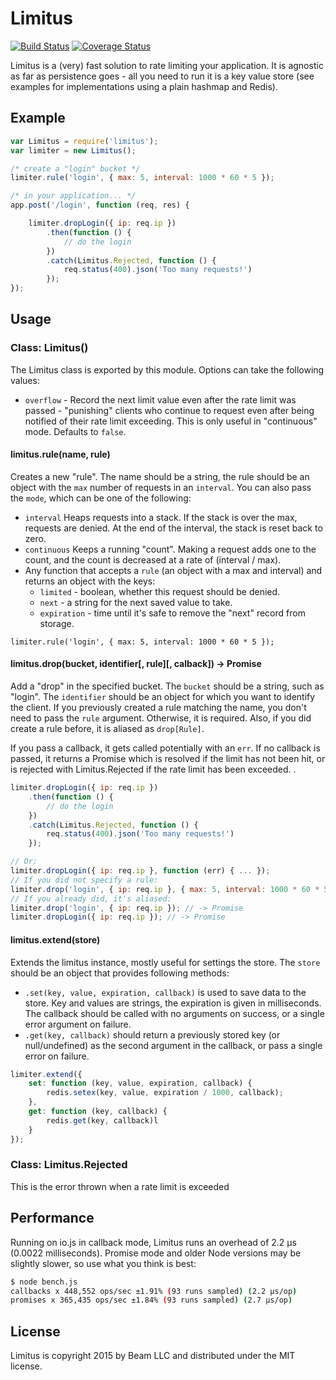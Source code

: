 # Limitus

[![Build Status](https://travis-ci.org/MCProHosting/limitus.svg)](https://travis-ci.org/MCProHosting/limitus) [![Coverage Status](https://coveralls.io/repos/MCProHosting/limitus/badge.svg?branch=master)](https://coveralls.io/r/MCProHosting/limitus?branch=master)

Limitus is a (very) fast solution to rate limiting your application. It is agnostic as far as persistence goes - all you need to run it is a key value store (see examples for implementations using a plain hashmap and Redis).

## Example

```js
var Limitus = require('limitus');
var limiter = new Limitus();

/* create a "login" bucket */
limiter.rule('login', { max: 5, interval: 1000 * 60 * 5 });

/* in your application... */
app.post('/login', function (req, res) {

    limiter.dropLogin({ ip: req.ip })
        .then(function () {
            // do the login
        })
        .catch(Limitus.Rejected, function () {
            req.status(400).json('Too many requests!')
        });
});
```

## Usage

### Class: Limitus()

The Limitus class is exported by this module. Options can take the following values:

 * `overflow` - Record the next limit value even after the rate limit was passed - "punishing" clients who continue to request even after being notified of their rate limit exceeding. This is only useful in "continuous" mode. Defaults to `false`.


#### limitus.rule(name, rule)

Creates a new "rule". The name should be a string, the rule should be an object with the `max` number of requests in an `interval`. You can also pass the `mode`, which can be one of the following:

 * `interval` Heaps requests into a stack. If the stack is over the max, requests are denied. At the end of the interval, the stack is reset back to zero.
 * `continuous` Keeps a running "count". Making a request adds one to the count, and the count is decreased at a rate of (interval / max).
 * Any function that accepts a `rule` (an object with a max and interval) and returns an object with the keys:
   * `limited` - boolean, whether this request should be denied.
   * `next` - a string for the next saved value to take.
   * `expiration` - time until it's safe to remove the "next" record from storage.

```
limiter.rule('login', { max: 5, interval: 1000 * 60 * 5 });
```

#### limitus.drop(bucket, identifier[, rule][, calback]) -> Promise

Add a "drop" in the specified bucket. The `bucket` should be a string, such as "login". The `identifier` should be an object for which you want to identify the client. If you previously created a rule matching the name, you don't need to pass the `rule` argument. Otherwise, it is required. Also, if you did create a rule before, it is aliased as `drop[Rule]`.

If you pass a callback, it gets called potentially with an `err`. If no callback is passed, it returns a Promise which is resolved if the limit has not been hit, or is rejected with Limitus.Rejected if the rate limit has been exceeded.
.

```js
limiter.dropLogin({ ip: req.ip })
    .then(function () {
        // do the login
    })
    .catch(Limitus.Rejected, function () {
        req.status(400).json('Too many requests!')
    });

// Or:
limiter.dropLogin({ ip: req.ip }, function (err) { ... });
// If you did not specify a rule:
limiter.drop('login', { ip: req.ip }, { max: 5, interval: 1000 * 60 * 5 }); // -> Promise
// If you already did, it's aliased:
limiter.drop('login', { ip: req.ip }); // -> Promise
limiter.dropLogin({ ip: req.ip }); // -> Promise
```

#### limitus.extend(store)

Extends the limitus instance, mostly useful for settings the store. The `store` should be an object that provides following methods:

 * `.set(key, value, expiration, callback)` is used to save data to the store. Key and values are strings, the expiration is given in milliseconds. The callback should be called with no arguments on success, or a single error argument on failure.
 * `.get(key, callback)` should return a previously stored key (or null/undefined) as the second argument in the callback, or pass a single error on failure.

```js
limiter.extend({
    set: function (key, value, expiration, callback) {
        redis.setex(key, value, expiration / 1000, callback);
    },
    get: function (key, callback) {
        redis.get(key, callback)l
    }
});
```

### Class: Limitus.Rejected

This is the error thrown when a rate limit is exceeded

## Performance

Running on io.js in callback mode, Limitus runs an overhead of 2.2 μs (0.0022 milliseconds). Promise mode and older Node versions may be slightly slower, so use what you think is best:

```bash
$ node bench.js
callbacks x 448,552 ops/sec ±1.91% (93 runs sampled) (2.2 μs/op)
promises x 365,435 ops/sec ±1.84% (93 runs sampled) (2.7 μs/op)
```

## License

Limitus is copyright 2015 by Beam LLC and distributed under the MIT license.
